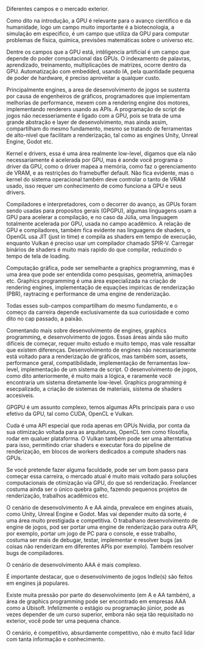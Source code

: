 
Diferentes campos e o mercado exterior.


Como dito na introdução, a GPU é relevante para o avanço cientifico e da humanidade, logo um campo muito importante é a biotecnologia,
a simulação em especifico, é um campo que utiliza da GPU para computar problemas de física, química, previsões matemáticas sobre o universo etc.

Dentre os campos que a GPU está, intêligencia artificial é um campo que depende do poder computacional das GPUs. O indexamento de palavras,
aprendizado, treinamento, multiplicações de matrizes, ocorre dentro da GPU. Automatização com embedded, usando IA, pela quantidade pequena de poder 
de hardware, é preciso aproveitar a qualquer custo.

Principalmente engines, a area de desenvolvimento de jogos se sustenta por causa de engenheiros de gráficos, programadores que implementam melhorias de performance,
mexem com a rendering engine dos motores, implementando renderers usando as APIs. A programação de script de jogos não necesseriamente é ligado com a GPU, pois se trata
de uma grande abstração e layer de desenvolvimento, mas ainda assim, compartilham do mesmo fundamento, mesmo se tratando de ferramentas de alto-nivel
que facilitam a renderização, tal como as engines Unity, Unreal Engine, Godot etc.

Kernel e drivers, essa é uma área realmente low-level, digamos que ela não necessariamente é acelerada por GPU, mas é aonde você programa o driver da GPU,
como o driver mapea a memória, como faz o gerenciamento de VRAM, e as restrições do framebuffer default. Não fica evidente, mas o kernel do sistema
operacional também deve controlar o tanto de VRAM usado, isso requer um conhecimento de como funciona a GPU e seus drivers.

Compiladores e interpretadores, com o decorrer do avanço, as GPUs foram sendo usadas para propositos gerais (GPGPU), algumas linguagens usam a GPU
para acelerar a compilação, e no caso da Júlia, uma linguagem totalmente acelerada por GPU, usada no campo acadêmico. A relação de GPU e compiladores,
também fica evidente nas linguagens de shaders, o OpenGL usa JIT (just in time) e compila as shaders em tempo de execução, enquanto Vulkan é preciso usar um compilador
chamado SPIR-V. Carregar binários de shaders é muito mais rapido do que compilar, reduzindo o tempo de tela de loading.

Computação gráfica, pode ser semelhante a graphics programming, mas é uma área que pode ser entendida como pesquisas, geometria, animações etc. Graphics programming é
uma área especializada na criação de rendering engines, implementação de equações impiricas de renderização (PBR), raytracing e performance de uma engine de renderização.

Todas esses sub-campos compartilham do mesmo fundamento, e o começo da carreira depende exclusivamente da sua curiosidade e como dito no cap passado, a paixão.

Comentando mais sobre desenvolvimento de engines, graphics programming, e desenvolvimento de jogos. Essas áreas ainda são muito dificeis de começar,
requer muito estudo e muito tempo, mas vale ressaltar que existem diferenças. Desenvolvimento de engines não necessariamente está voltado para a renderização
de gráficos, mas também som, assets, performance geral, compatibilidade, implementação de ferramentas low-level, implementação de um sistema de script.
O desenvolvimento de jogos, como dito anteriormente, é muito mais a lógica, e raramente você encontraria um sistema diretamente low-level.
Graphics programming é esecpalizado, a criação de sistemas de materiais, sistema de shaders accesiveis.

GPGPU é um assunto complexo, temos algumas APIs principais para o uso efetivo da GPU, tal como CUDA, OpenCL e Vulkan.

Cuda é uma API especial que roda apenas em GPUs Nvidia, por conta da sua otimização voltada para as arquiteturas, OpenCL tem como filosófia, rodar em qualuer plataforma.
O Vulkan também pode ser uma alterntativa para isso, permitindo criar shaders e executar fora do pipeline de renderização, em blocos de workers dedicados a compute shaders nas GPUs.

Se você pretende fazer alguma faculdade, pode ser um bom passo para começar essa carreira, o mercado atual é muito mais voltado para soluções computacionais de otimização via GPU,
do que só renderização. Freelancer costuma ainda ser o único quebra galho, fazendo pequenos projetos de renderização, trabalhos acadêmicos etc.

O cenário de desenvolvimento A e AA ainda, prevalece em engines atuais, como Unity, Unreal Engine e Godot. Mas vai depender muito dá sorte, é uma área muito prestigiada e competitiva.
O trabalhano desenvolvimento de engine de jogos, pod ser portar uma engine de renderização para outra API, por exemplo, portar um jogo de PC para o console, e esse trabalho,
costuma ser mais de debugar, testar, implementar e resolver bugs (as coisas não renderizam em diferentes APIs por exemplo). Também resolver bugs de compiladores.

O cenário de desenvolvimento AAA é mais complexo.

É importante destacar, que o desenvolvimento de jogos Indle(s) são feitos em engines já populares.

Existe muita pressão por parte do desenvolvimento (em A e AA também), a área de graphics programming pode ser encontrado em empresas AAA como a Ubisoft.
Infelizmente o estágio ou programação júnior, pode as vezes depender de um curso superior, embora não seja tão requisitado no exterior,
você pode ter uma pequena chance.

O cenário, é competitivo, absurdamente competitivo, não é muito facil lidar com tanta informação e conhecimento.